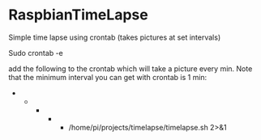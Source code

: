 # RaspbianTimeLapse
Simple time lapse using crontab (takes pictures at set intervals)

Sudo crontab -e

add the following to the crontab which will take a picture every min. Note that the minimum interval you can get with crontab is 1 min:

* * * * * /home/pi/projects/timelapse/timelapse.sh 2>&1
